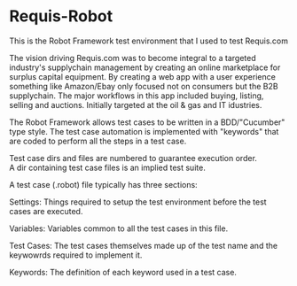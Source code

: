 # Requis-Robot
This is the Robot Framework test environment that I used to test Requis.com

The vision driving Requis.com was to become integral to a targeted industry's supplychain management by creating an online marketplace for surplus capital equipment.  By creating a web app with a user experience something like Amazon/Ebay only focused not on consumers but the B2B supplychain.  The major workflows in this app included buying, listing, selling and auctions.  Initially targeted at the oil & gas and IT idustries.

The Robot Framework allows test cases to be written in a BDD/"Cucumber" type style.  The test case automation is
implemented with "keywords" that are coded to perform all the steps in a test case.  

Test case dirs and files are numbered to guarantee execution order.  
A dir containing test case files is an implied test suite.

A test case (.robot) file typically has three sections:

   Settings:  Things required to setup the test environment before the test cases are executed.
   
   Variables: Variables common to all the test cases in this file.
   
   Test Cases:  The test cases themselves made up of the test name and the keywowrds required to implement it.
   
   Keywords:  The definition of each keyword used in a test case.
   

